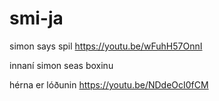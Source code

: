 # smi-ja
simon says spil
https://youtu.be/wFuhH57OnnI


innaní simon seas boxinu









hérna er lóðunin https://youtu.be/NDdeOcI0fCM

